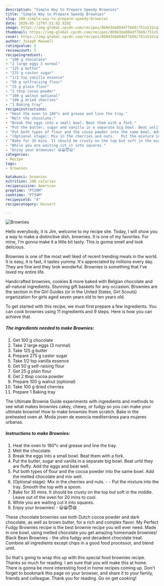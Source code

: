 ```yaml
---
description: "Simple Way to Prepare Speedy Brownies"
title: "Simple Way to Prepare Speedy Brownies"
slug: 188-simple-way-to-prepare-speedy-brownies
date: 2020-05-11T07:51:02.829Z
image: https://img-global.cpcdn.com/recipes/8b943da084df7b69/751x532cq70/brownies-recipe-main-photo.jpg
thumbnail: https://img-global.cpcdn.com/recipes/8b943da084df7b69/751x532cq70/brownies-recipe-main-photo.jpg
cover: https://img-global.cpcdn.com/recipes/8b943da084df7b69/751x532cq70/brownies-recipe-main-photo.jpg
author: Joseph Maxwell
ratingvalue: 5
reviewcount: 5
recipeingredient:
- "100 g chocolate"
- "2 large eggs 3 normal"
- "125 g butter"
- "275 g caster sugar"
- "1/2 tsp vanilla essence"
- "50 g selfraising flour"
- "25 g plain flour"
- "2 tbsp cocoa powder"
- "100 g walnut optional"
- "100 g dried cherries"
- "1 Baking tray"
recipeinstructions:
- "Heat the oven to 180°c and grease and line the tray."
- "Melt the chocolate."
- "Break the eggs into a small bowl. Beat them with a fork."
- "Put the butter, sugar and vanilla in a separate big bowl. Beat until they are fluffy. Add the eggs and beat well."
- "Put both types of flour and the cocoa powder into the same bowl. Add the melted chocolate and mix well."
- "(Optional stage): Mix in the cherries and nuts.   Put the mixture into the tray. Smooth the top with a spoon."
- "Bake for 35 mins. It should be crusty on the top but soft in the middle. Leave out of the oven for 20 mins to cool."
- "While you are waiting cut it into squares."
- "Enjoy your brownies! 😃😀😇😄"
categories:
- Recipe
tags:
- brownies

katakunci: brownies 
nutrition: 248 calories
recipecuisine: American
preptime: "PT20M"
cooktime: "PT34M"
recipeyield: "4"
recipecategory: Dessert

---
```



![Brownies](https://img-global.cpcdn.com/recipes/8b943da084df7b69/751x532cq70/brownies-recipe-main-photo.jpg)

Hello everybody, it is Jim, welcome to my recipe site. Today, I will show you a way to make a distinctive dish, brownies. It is one of my favorites. For mine, I'm gonna make it a little bit tasty. This is gonna smell and look delicious.

Brownies is one of the most well liked of recent trending meals in the world. It is easy, it is fast, it tastes yummy. It's appreciated by millions every day. They are fine and they look wonderful. Brownies is something that I've loved my entire life.

Handcrafted brownies, cookies &amp; more baked with Belgian chocolate and all-natural ingredients. Stunning gift baskets for any occasion. Brownies are the section in the Girl Guides (or in the United States, Girl Scouts) organization for girls aged seven years old to ten years old.


To get started with this recipe, we must first prepare a few ingredients. You can cook brownies using 11 ingredients and 9 steps. Here is how you can achieve that.

<!--inarticleads1-->

##### The ingredients needed to make Brownies:

1. Get 100 g chocolate
1. Take 2 large eggs (3 normal)
1. Take 125 g butter
1. Prepare 275 g caster sugar
1. Take 1/2 tsp vanilla essence
1. Get 50 g self-raising flour
1. Get 25 g plain flour
1. Get 2 tbsp cocoa powder
1. Prepare 100 g walnut (optional)
1. Take 100 g dried cherries
1. Prepare 1 Baking tray


The Ultimate Brownie Guide experiments with ingredients and methods to see what makes brownies cakey, chewy, or fudgy so you can make your ultimate brownie! How to make brownies from scratch. Bake in the preheated oven at. Moda joven de esencia mediterránea para mujeres urbanas. 

<!--inarticleads2-->

##### Instructions to make Brownies:

1. Heat the oven to 180°c and grease and line the tray.
1. Melt the chocolate.
1. Break the eggs into a small bowl. Beat them with a fork.
1. Put the butter, sugar and vanilla in a separate big bowl. Beat until they are fluffy. Add the eggs and beat well.
1. Put both types of flour and the cocoa powder into the same bowl. Add the melted chocolate and mix well.
1. (Optional stage): Mix in the cherries and nuts.  -  - Put the mixture into the tray. Smooth the top with a spoon.
1. Bake for 35 mins. It should be crusty on the top but soft in the middle. Leave out of the oven for 20 mins to cool.
1. While you are waiting cut it into squares.
1. Enjoy your brownies! - 😃😀😇😄


These chocolate brownies use both Dutch cocoa powder and dark chocolate, as well as brown butter, for a rich and complex flavor. My Perfect Fudgy Brownies recipe is the best brownie recipe you will ever need. Made in one bowl, using melted chocolate you get amazing homemade brownies! Black Bean Brownies - the ultra fudgy and decadent chocolate treat. Combine all ingredients except chips in a good food processor, and blend until. 

So that's going to wrap this up with this special food brownies recipe. Thanks so much for reading. I am sure that you will make this at home. There is gonna be more interesting food in home recipes coming up. Don't forget to bookmark this page on your browser, and share it to your family, friends and colleague. Thank you for reading. Go on get cooking!
